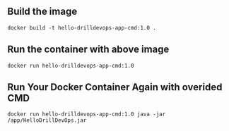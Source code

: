 ## Build the image
`docker build -t hello-drilldevops-app-cmd:1.0 .`

## Run the container  with above image
`docker run hello-drilldevops-app-cmd:1.0`

## Run Your Docker Container Again with overided CMD
`docker run hello-drilldevops-app-cmd:1.0 java -jar /app/HelloDrillDevOps.jar`

